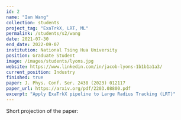 ```yaml
---
id: 2
name: "Ian Wang"
collection: students
project_tag: "ExaTrkX, LRT, ML"
permalink: /students/s2/wang
date: 2021-07-30
end_date: 2022-09-07
institution: National Tsing Hua University
position: Graduate Student
image: /images/students/lyons.jpg
website: https://www.linkedin.com/in/jacob-lyons-1b1b1a1a3/
current_position: Industry
finished: true
paper: J. Phys. Conf. Ser. 2438 (2023) 012117
paper_url: https://arxiv.org/pdf/2203.08800.pdf
excerpt: "Apply ExaTrkX pipeline to Large Radius Tracking (LRT)"
---
```


Short projection of the paper:

